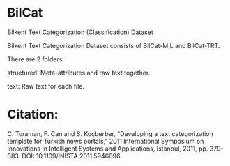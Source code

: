 # BilCat
Bilkent Text Categorization (Classification) Dataset

Bilkent Text Categorization Dataset consists of BilCat-MIL and BilCat-TRT.

There are 2 folders:

structured: Meta-attributes and raw text together.

text: Raw text for each file.

# Citation:
C. Toraman, F. Can and S. Koçberber, "Developing a text categorization template for Turkish news portals," 2011 International Symposium on Innovations in Intelligent Systems and Applications, Istanbul, 2011, pp. 379-383. DOI: 10.1109/INISTA.2011.5946096
